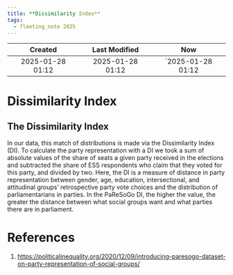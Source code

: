 ```yaml
---
title: **Dissimilarity Index**
tags:
  - fleeting_note 2025
---
```

|     Created      |  Last Modified   |       Now        |
|:----------------:|:----------------:|:----------------:|
| 2025-01-28 01:12 | 2025-01-28 01:12 | `2025-01-28 01:12|

# **Dissimilarity Index**
## The Dissimilarity Index

In our data, this match of distributions is made via the Dissimilarity Index (DI). To calculate the party representation with a DI we took a sum of absolute values of the share of seats a given party received in the elections and subtracted the share of ESS respondents who claim that they voted for this party, and divided by two. Here, the DI is a measure of distance in party representation between gender, age, education, intersectional, and attitudinal groups’ retrospective party vote choices and the distribution of parliamentarians in parties. In the PaReSoGo DI, the higher the value, the greater the distance between what social groups want and what parties there are in parliament.

# References
1. https://politicalinequality.org/2020/12/09/introducing-paresogo-dataset-on-party-representation-of-social-groups/